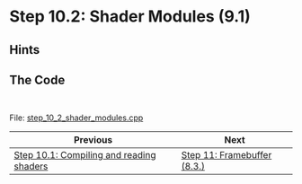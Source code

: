 # **Step 10.2: Shader Modules (9.1)**
## **Hints**

## **The Code**


```C++
    
```

File: [step_10_2_shader_modules.cpp](../Code/step_10_2_shader_modules.cpp)

| Previous | Next |
|---|---|
| [Step 10.1: Compiling and reading shaders](compiling_and_reading_shaders.md) | [Step 11: Framebuffer (8.3.)](framebuffer.md) |
